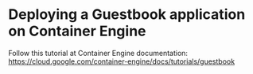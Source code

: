 # Deploying a Guestbook application on Container Engine

Follow this tutorial at Container Engine documentation:
https://cloud.google.com/container-engine/docs/tutorials/guestbook

